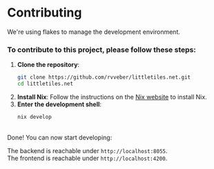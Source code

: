 # Contributing
We're using flakes to manage the development environment.

### To contribute to this project, please follow these steps:
1. **Clone the repository**:
   ```bash
   git clone https://github.com/rvveber/littletiles.net.git
   cd littletiles.net
    ```
2. **Install Nix**:
   Follow the instructions on the [Nix website](https://nixos.org/download.html) to install Nix.
3. **Enter the development shell**:
   ```bash
   nix develop
   ```


<br>
Done! You can now start developing:

The backend is reachable under `http://localhost:8055`.<br>
The frontend is reachable under `http://localhost:4200`.
